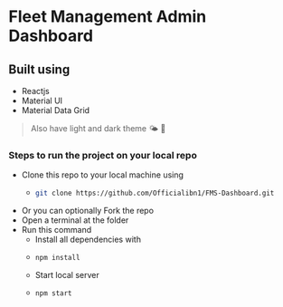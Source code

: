 # Fleet Management Admin Dashboard

## Built using 
* Reactjs
* Material UI
* Material Data Grid

> Also have light and dark theme 🌤️ 🌙

### Steps to run the project on your local repo
* Clone this repo to your local machine using
  * ```bash
    git clone https://github.com/Officialibn1/FMS-Dashboard.git
    ``` 
* Or you can optionally Fork the repo
* Open a terminal at the folder
* Run this command
  * Install all dependencies with
  * ```bash
    npm install
    ```
  * Start local server
  * ```bash
    npm start
    ```
    


